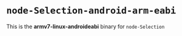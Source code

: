 # `node-Selection-android-arm-eabi`

This is the **armv7-linux-androideabi** binary for `node-Selection`
